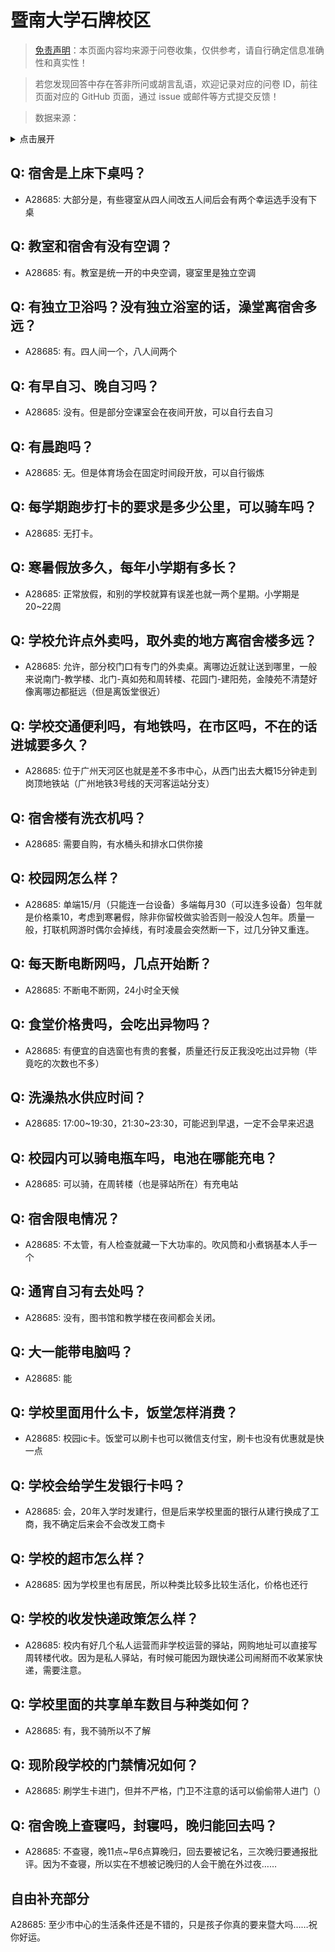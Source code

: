 # 暨南大学石牌校区

> [免责声明](https://colleges.chat/#_3)：本页面内容均来源于问卷收集，仅供参考，请自行确定信息准确性和真实性！

> 若您发现回答中存在答非所问或胡言乱语，欢迎记录对应的问卷 ID，前往页面对应的 GitHub 页面，通过 issue 或邮件等方式提交反馈！

> 数据来源：

<details><summary>点击展开</summary>
<ul>
<li>A28685: 匿名 (2025 年 06 月)</li>
</ul>
</details>

## Q: 宿舍是上床下桌吗？

- A28685: 大部分是，有些寝室从四人间改五人间后会有两个幸运选手没有下桌

## Q: 教室和宿舍有没有空调？

- A28685: 有。教室是统一开的中央空调，寝室里是独立空调

## Q: 有独立卫浴吗？没有独立浴室的话，澡堂离宿舍多远？

- A28685: 有。四人间一个，八人间两个

## Q: 有早自习、晚自习吗？

- A28685: 没有。但是部分空课室会在夜间开放，可以自行去自习

## Q: 有晨跑吗？

- A28685: 无。但是体育场会在固定时间段开放，可以自行锻炼

## Q: 每学期跑步打卡的要求是多少公里，可以骑车吗？

- A28685: 无打卡。

## Q: 寒暑假放多久，每年小学期有多长？

- A28685: 正常放假，和别的学校就算有误差也就一两个星期。小学期是20\~22周

## Q: 学校允许点外卖吗，取外卖的地方离宿舍楼多远？

- A28685: 允许，部分校门口有专门的外卖桌。离哪边近就让送到哪里，一般来说南门-教学楼、北门-真如苑和周转楼、花园门-建阳苑，金陵苑不清楚好像离哪边都挺远（但是离饭堂很近）

## Q: 学校交通便利吗，有地铁吗，在市区吗，不在的话进城要多久？

- A28685: 位于广州天河区也就是差不多市中心，从西门出去大概15分钟走到岗顶地铁站（广州地铁3号线的天河客运站分支）

## Q: 宿舍楼有洗衣机吗？

- A28685: 需要自购，有水桶头和排水口供你接

## Q: 校园网怎么样？

- A28685: 单端15/月（只能连一台设备）多端每月30（可以连多设备）包年就是价格乘10，考虑到寒暑假，除非你留校做实验否则一般没人包年。质量一般，打联机网游时偶尔会掉线，有时凌晨会突然断一下，过几分钟又重连。

## Q: 每天断电断网吗，几点开始断？

- A28685: 不断电不断网，24小时全天候

## Q: 食堂价格贵吗，会吃出异物吗？

- A28685: 有便宜的自选窗也有贵的套餐，质量还行反正我没吃出过异物（毕竟吃的次数也不多）

## Q: 洗澡热水供应时间？

- A28685: 17:00\~19:30，21:30\~23:30，可能迟到早退，一定不会早来迟退

## Q: 校园内可以骑电瓶车吗，电池在哪能充电？

- A28685: 可以骑，在周转楼（也是驿站所在）有充电站

## Q: 宿舍限电情况？

- A28685: 不太管，有人检查就藏一下大功率的。吹风筒和小煮锅基本人手一个

## Q: 通宵自习有去处吗？

- A28685: 没有，图书馆和教学楼在夜间都会关闭。

## Q: 大一能带电脑吗？

- A28685: 能

## Q: 学校里面用什么卡，饭堂怎样消费？

- A28685: 校园ic卡。饭堂可以刷卡也可以微信支付宝，刷卡也没有优惠就是快一点

## Q: 学校会给学生发银行卡吗？

- A28685: 会，20年入学时发建行，但是后来学校里面的银行从建行换成了工商，我不确定后来会不会改发工商卡

## Q: 学校的超市怎么样？

- A28685: 因为学校里也有居民，所以种类比较多比较生活化，价格也还行

## Q: 学校的收发快递政策怎么样？

- A28685: 校内有好几个私人运营而非学校运营的驿站，网购地址可以直接写周转楼代收。因为是私人驿站，有时候可能因为跟快递公司闹掰而不收某家快递，需要注意。

## Q: 学校里面的共享单车数目与种类如何？

- A28685: 有，我不骑所以不了解

## Q: 现阶段学校的门禁情况如何？

- A28685: 刷学生卡进门，但并不严格，门卫不注意的话可以偷偷带人进门（）

## Q: 宿舍晚上查寝吗，封寝吗，晚归能回去吗？

- A28685: 不查寝，晚11点\~早6点算晚归，回去要被记名，三次晚归要通报批评。因为不查寝，所以实在不想被记晚归的人会干脆在外过夜……

## 自由补充部分

A28685: 至少市中心的生活条件还是不错的，只是孩子你真的要来暨大吗……祝你好运。